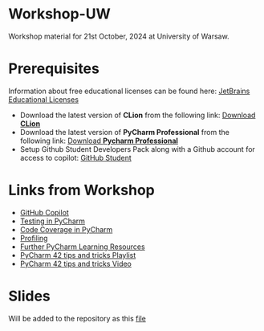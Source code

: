 # Workshop-UW

Workshop material for 21st October, 2024 at University of Warsaw.

# Prerequisites

Information about free educational licenses can be found here: [JetBrains Educational Licenses](https://www.jetbrains.com/community/education/#students)

- Download the latest version of **CLion** from the following link: [Download **CLion**](https://www.jetbrains.com/clion/)
- Download the latest version of **PyCharm Professional** from the following link: [Download **Pycharm Professional**](https://www.jetbrains.com/pycharm/)
- Setup Github Student Developers Pack along with a Github account for access to copilot: [GitHub Student](https://education.github.com/pack)

# Links from Workshop

- [GitHub Copilot](https://github.com/features/copilot)
- [Testing in PyCharm](https://www.jetbrains.com/help/pycharm/testing-your-first-python-application.html#write-test)
- [Code Coverage in PyCharm](https://www.jetbrains.com/help/pycharm/code-coverage.html)
- [Profiling](https://www.jetbrains.com/help/pycharm/profiler.html)
- [Further PyCharm Learning Resources](https://github.com/JetBrains/awesome-pycharm)
- [PyCharm 42 tips and tricks Playlist](https://www.jetbrains.com/guide/python/playlists/42/#tips-find-action)
- [PyCharm 42 tips and tricks Video](https://www.youtube.com/watch?v=NoDx0MEESDw)

# Slides

Will be added to the repository as this [file](IDE-Workshop_UW.pdf)
